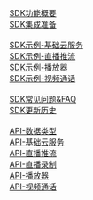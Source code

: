 &nbsp;&nbsp;&nbsp;&nbsp;&nbsp;&nbsp;&nbsp;[SDK功能概要](public-doc/SDK-iOS/ios_guide_function.md)<br />
&nbsp;&nbsp;&nbsp;&nbsp;&nbsp;&nbsp;&nbsp;[SDK集成准备](public-doc/SDK-iOS/ios_guide_ready.md)<br />
<br />
&nbsp;&nbsp;&nbsp;&nbsp;&nbsp;&nbsp;&nbsp;[SDK示例-基础云服务](public-doc/SDK-iOS/ios_guide_cloudservice.md)<br />
&nbsp;&nbsp;&nbsp;&nbsp;&nbsp;&nbsp;&nbsp;[SDK示例-直播推流](public-doc/SDK-iOS/ios_guide_livepush.md)<br />
&nbsp;&nbsp;&nbsp;&nbsp;&nbsp;&nbsp;&nbsp;[SDK示例-播放器](public-doc/SDK-iOS/ios_guide_player.md)<br />
&nbsp;&nbsp;&nbsp;&nbsp;&nbsp;&nbsp;&nbsp;[SDK示例-视频通话](public-doc/SDK-iOS/ios_guide_facetime.md)<br />
<br />
&nbsp;&nbsp;&nbsp;&nbsp;&nbsp;&nbsp;&nbsp;[SDK常见问题&FAQ](public-doc/SDK-iOS/ios_guide_notefaq.md)<br />
&nbsp;&nbsp;&nbsp;&nbsp;&nbsp;&nbsp;&nbsp;[SDK更新历史](public-doc/SDK-iOS/ios_guide_updatelog.md)<br />
<br />
&nbsp;&nbsp;&nbsp;&nbsp;&nbsp;&nbsp;&nbsp;[API-数据类型](public-doc/SDK-iOS/ios_api_datatype.md)<br />
&nbsp;&nbsp;&nbsp;&nbsp;&nbsp;&nbsp;&nbsp;[API-基础云服务](public-doc/SDK-iOS/ios_api_cloudservice.md)<br />
&nbsp;&nbsp;&nbsp;&nbsp;&nbsp;&nbsp;&nbsp;[API-直播推流](public-doc/SDK-iOS/ios_api_livepush.md)<br />
&nbsp;&nbsp;&nbsp;&nbsp;&nbsp;&nbsp;&nbsp;[API-直播录制](http://doc.topvdn.com/api/index.html#!public-doc/SDK-iOS/ios_api_livepush.md#6_%E7%9B%B4%E6%92%AD%E5%BD%95%E5%88%B6)<br />
&nbsp;&nbsp;&nbsp;&nbsp;&nbsp;&nbsp;&nbsp;[API-播放器](public-doc/SDK-iOS/ios_api_player.md)<br />
&nbsp;&nbsp;&nbsp;&nbsp;&nbsp;&nbsp;&nbsp;[API-视频通话](public-doc/SDK-iOS/ios_api_facetime.md)<br />
